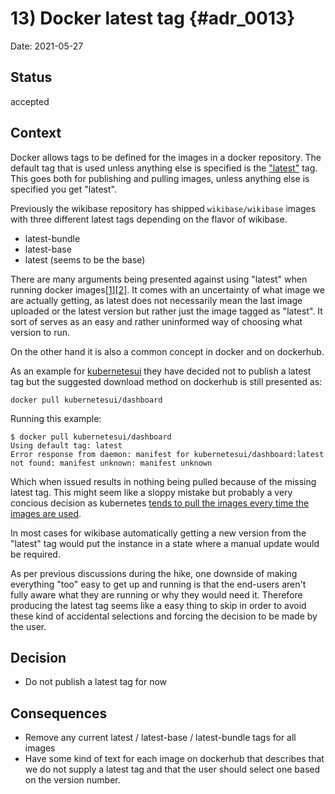 # 13) Docker latest tag {#adr_0013}

Date: 2021-05-27

## Status

accepted

## Context

Docker allows tags to be defined for the images in a docker repository. The default tag that is used unless anything else is specified is the ["latest"](https://docs.docker.com/engine/reference/commandline/tag/#tag-an-image-referenced-by-name) tag. This goes both for publishing and pulling images, unless anything else is specified you get "latest".

Previously the wikibase repository has shipped `wikibase/wikibase` images with three different latest tags depending on the flavor of wikibase.

- latest-bundle
- latest-base
- latest (seems to be the base)

There are many arguments being presented against using "latest" when running docker images[[1]](https://vsupalov.com/docker-latest-tag/)[[2]](https://blog.container-solutions.com/docker-latest-confusion). It comes with an uncertainty of what image we are actually getting, as latest does not necessarily mean the last image uploaded or the latest version but rather just the image tagged as "latest". It sort of serves as an easy and rather uninformed way of choosing what version to run.

On the other hand it is also a common concept in docker and on dockerhub.

As an example for [kubernetesui](https://hub.docker.com/r/kubernetesui/dashboard) they have decided not to publish a latest tag but the suggested download method on dockerhub is still presented as:

```
docker pull kubernetesui/dashboard
```

Running this example:

```
$ docker pull kubernetesui/dashboard
Using default tag: latest
Error response from daemon: manifest for kubernetesui/dashboard:latest not found: manifest unknown: manifest unknown
```

Which when issued results in nothing being pulled because of the missing latest tag. This might seem like a sloppy mistake but probably a very concious decision as kubernetes [tends to pull the images every time the images are used](https://kubernetes.io/docs/concepts/containers/images/#updating-images).

In most cases for wikibase automatically getting a new version from the "latest" tag would put the instance in a state where a manual update would be required.

As per previous discussions during the hike, one downside of making everything "too" easy to get up and running is that the end-users aren't fully aware what they are running or why they would need it. Therefore producing the latest tag seems like a easy thing to skip in order to avoid these kind of accidental selections and forcing the decision to be made by the user.

## Decision

- Do not publish a latest tag for now

## Consequences

- Remove any current latest / latest-base / latest-bundle tags for all images
- Have some kind of text for each image on dockerhub that describes that we do not supply a latest tag and that the user should select one based on the version number.
